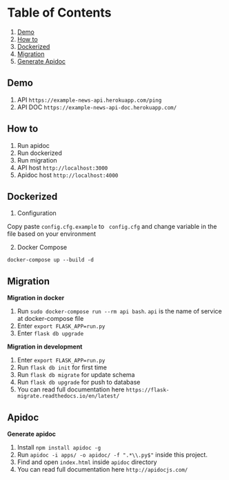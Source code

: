 # Table of Contents
1. [Demo](#demo)
2. [How to](#how-to)
3. [Dockerized](#dockerized)
4. [Migration](#migration)
5. [Generate Apidoc](generate-apidoc)

## Demo
1. API `https://example-news-api.herokuapp.com/ping`
2. API DOC `https://example-news-api-doc.herokuapp.com/`

## How to
1. Run apidoc
2. Run dockerized
3. Run migration
4. API host `http://localhost:3000`
5. Apidoc host `http://localhost:4000`

## Dockerized
1. Configuration

Copy paste `config.cfg.example` to ` config.cfg` and change variable in the file based on your environment

2. Docker Compose

```
docker-compose up --build -d
```

## Migration
**Migration in docker**
1. Run `sudo docker-compose run --rm api bash`. `api` is the name of service at docker-compose file
2. Enter `export FLASK_APP=run.py`
3. Enter `flask db upgrade`

**Migration in development**
1. Enter `export FLASK_APP=run.py`
2. Run `flask db init` for first time
3. Run `flask db migrate` for update schema
4. Run `flask db upgrade` for push to database
5. You can read full documentation here `https://flask-migrate.readthedocs.io/en/latest/` 

## Apidoc
**Generate apidoc**
1. Install `npm install apidoc -g`
2. Run `apidoc -i apps/ -o apidoc/ -f ".*\\.py$"` inside this project.
3. Find and open `index.html` inside `apidoc` directory
4. You can read full documentation here `http://apidocjs.com/`
